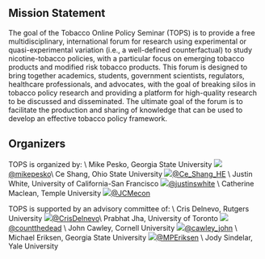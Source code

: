 ## Mission Statement

The goal of the Tobacco Online Policy Seminar (TOPS) is to provide a free multidisciplinary, international forum for research using experimental or quasi-experimental variation (i.e., a well-defined counterfactual) to study nicotine-tobacco policies, with a particular focus on emerging tobacco products and modified risk tobacco products. This forum is designed to bring together academics, students, government scientists, regulators, healthcare professionals, and advocates, with the goal of breaking silos in tobacco policy research and providing a platform for high-quality research to be discussed and disseminated. The ultimate goal of the forum is to facilitate the production and sharing of knowledge that can be used to develop an effective tobacco policy framework.

## Organizers

TOPS is organized by: \\
Mike Pesko, Georgia State University <img src="https://img.icons8.com/color/26/000000/twitter.png"/>[@mikepesko](https://twitter.com/mikepesko)\\
Ce Shang, Ohio State University <img src="https://img.icons8.com/color/26/000000/twitter.png"/>[@Ce_Shang_HE](https://twitter.com/Ce_Shang_HE) \\
Justin White, University of California-San Francisco <img src="https://img.icons8.com/color/26/000000/twitter.png"/>[@justinswhite](https://twitter.com/justinswhite) \\
Catherine Maclean, Temple University <img src="https://img.icons8.com/color/26/000000/twitter.png"/>[@JCMecon](https://twitter.com/JCMecon)


TOPS is supported by an advisory committee of: \\
Cris Delnevo, Rutgers University <img src="https://img.icons8.com/color/26/000000/twitter.png"/>[@CrisDelnevo](https://twitter.com/CrisDelnevo)\\
Prabhat Jha, University of Toronto <img src="https://img.icons8.com/color/26/000000/twitter.png"/>[@countthedead](https://twitter.com/countthedead) \\
John Cawley, Cornell University <img src="https://img.icons8.com/color/26/000000/twitter.png"/>[@cawley_john](https://twitter.com/cawley_john) \\
Michael Eriksen, Georgia State University <img src="https://img.icons8.com/color/26/000000/twitter.png"/>[@MPEriksen](https://twitter.com/MPEriksen) \\
Jody Sindelar, Yale University

<!-- <img src="https://img.icons8.com/color/26/000000/twitter.png"/> -->
